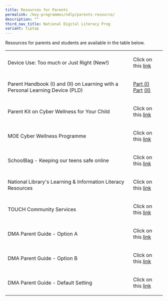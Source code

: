 ```yaml
---
title: Resources for Parents
permalink: /key-programmes/ndlp/parents-resource/
description: ""
third_nav_title: National Digital Literacy Prog
variant: tiptap
---
```

<p>Resources for parents and students are available in the table below.</p>
<table style="minWidth: 50px">
<colgroup>
<col>
<col>
</colgroup>
<tbody>
<tr>
<td rowspan="1" colspan="1">
<p>Device Use: Too much or Just Right (New!)</p>
</td>
<td rowspan="1" colspan="1">
<p>Click on this <a href="/files/Keyprogrammes/pdlp-decviceuse_staysafeonline.pdf" rel="noopener noreferrer nofollow" target="_blank">link</a>
</p>
</td>
</tr>
<tr>
<td rowspan="1" colspan="1">
<p>Parent Handbook (I) and (II) on Learning with a Personal Learning Device
(PLD)</p>
</td>
<td rowspan="1" colspan="1">
<p><a href="/files/Keyprogrammes/pdlp-Parent%20Handbook%20I%20on%20Learning%20with%20a%20PLD.pdf" rel="noopener noreferrer nofollow" target="_blank">Part (I)</a> 
<br><a href="/files/Keyprogrammes/pdlp-Parent%20Handbook%20II%20on%20Learning%20with%20a%20PLD.pdf" rel="noopener noreferrer nofollow" target="_blank">Part</a>
<a href="/files/Keyprogrammes/dma_parent_user_guide_for_option_b.pdf" rel="noopener nofollow" target="_blank"></a><a href="/files/Keyprogrammes/pdlp-Parent%20Handbook%20II%20on%20Learning%20with%20a%20PLD.pdf" rel="noopener noreferrer nofollow" target="_blank">(II)</a>
</p>
</td>
</tr>
<tr>
<td rowspan="1" colspan="1">
<p>Parent Kit on Cyber Wellness for Your Child</p>
</td>
<td rowspan="1" colspan="1">
<p>Click on this <a href="http://go.gov.sg/moe-cyber-wellness" rel="noopener noreferrer nofollow" target="_blank">link</a>
</p>
</td>
</tr>
<tr>
<td rowspan="1" colspan="1">
<p>MOE Cyber Wellness Programme</p>
</td>
<td rowspan="1" colspan="1">
<p>Click on this <a href="https://www.moe.gov.sg/education-in-sg/our-programmes/cyber-wellness" rel="noopener noreferrer nofollow" target="_blank">link</a>
</p>
</td>
</tr>
<tr>
<td rowspan="1" colspan="1">
<p>SchoolBag - Keeping our teens safe online</p>
</td>
<td rowspan="1" colspan="1">
<p>Click on this <a href="https://www.schoolbag.edu.sg/story/keeping-our-teens-safe-online" rel="noopener noreferrer nofollow" target="_blank">link</a>
</p>
</td>
</tr>
<tr>
<td rowspan="1" colspan="1">
<p>National Library's Learning &amp; Information Literacy Resources</p>
</td>
<td rowspan="1" colspan="1">
<p>Click on this <a href="https://sure.nlb.gov.sg/resources/audience/teachers-and-students/secondary-level-cce" rel="noopener noreferrer nofollow" target="_blank">link</a>
</p>
</td>
</tr>
<tr>
<td rowspan="1" colspan="1">
<p>TOUCH Community Services</p>
</td>
<td rowspan="1" colspan="1">
<p>Click on this <a href="https://www.help123.sg/" rel="noopener noreferrer nofollow" target="_blank">link</a>
</p>
</td>
</tr>
<tr>
<td rowspan="1" colspan="1">
<p>DMA Parent Guide - Option A</p>
</td>
<td rowspan="1" colspan="1">
<p>Click on this <a href="/files/Keyprogrammes/dma_parent_user_guide_for_option_a.pdf" rel="noopener nofollow" target="_blank">link</a>
</p>
</td>
</tr>
<tr>
<td rowspan="1" colspan="1">
<p>DMA Parent Guide - Option B</p>
</td>
<td rowspan="1" colspan="1">
<p>Click on this <a href="/files/Keyprogrammes/dma_parent_user_guide_for_option_b.pdf" rel="noopener nofollow" target="_blank">link</a>
</p>
</td>
</tr>
<tr>
<td rowspan="1" colspan="1">
<p>DMA Parent Guide - Default Setting</p>
</td>
<td rowspan="1" colspan="1">
<p>Click on this <a href="/files/Keyprogrammes/dma_parent_user_guide_for_default.pdf" rel="noopener nofollow" target="_blank">link</a>
</p>
</td>
</tr>
</tbody>
</table>
<p></p>